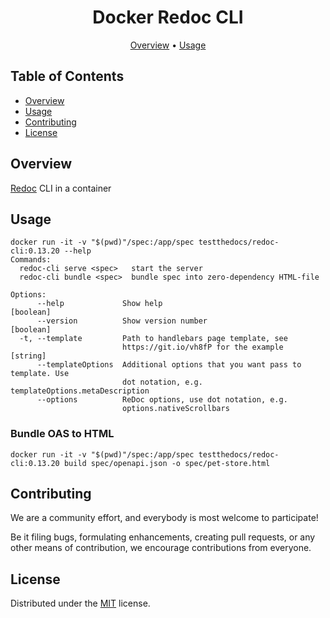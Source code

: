 <div align="center">

# Docker Redoc CLI

[Overview](#overview)
•
[Usage](#usage)

</div>

## Table of Contents

- [Overview](#overview)
- [Usage](#usage)
- [Contributing](#contributing)
- [License](#license)

## Overview

[Redoc](https://github.com/Redocly/redoc) CLI in a container

## Usage

```shell
docker run -it -v "$(pwd)"/spec:/app/spec testthedocs/redoc-cli:0.13.20 --help
Commands:
  redoc-cli serve <spec>   start the server
  redoc-cli bundle <spec>  bundle spec into zero-dependency HTML-file

Options:
      --help             Show help                                     [boolean]
      --version          Show version number                           [boolean]
  -t, --template         Path to handlebars page template, see
                         https://git.io/vh8fP for the example           [string]
      --templateOptions  Additional options that you want pass to template. Use
                         dot notation, e.g. templateOptions.metaDescription
      --options          ReDoc options, use dot notation, e.g.
                         options.nativeScrollbars
```

### Bundle OAS to HTML

```shell
docker run -it -v "$(pwd)"/spec:/app/spec testthedocs/redoc-cli:0.13.20 build spec/openapi.json -o spec/pet-store.html
```

## Contributing

We are a community effort, and everybody is most welcome to participate!

Be it filing bugs, formulating enhancements, creating pull requests, or any other means of contribution,
we encourage contributions from everyone.

## License

Distributed under the [MIT](https://choosealicense.com/licenses/mit/ "Link to MIT license") license.
